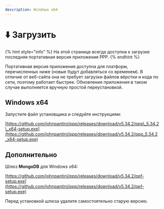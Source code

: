 ```yaml
---
description: Windows x64
---
```


# ⬇️ Загрузить

{% hint style="info" %}
На этой странице всегда доступна к загрузке последняя портативная версия приложения PPP.
{% endhint %}

Портативная версия приложения доступна для платформ, перечисленных ниже (новые будут добавляться со временем). В отличие от веб-сайта она не требует загрузки файлов вёрстки и кода по сети, поэтому работает быстрее. Обновление приложения в таком случае выполняется вручную простой переустановкой.

## Windows x64

Запустите файл установщика и следуйте инструкциям:

[https://github.com/johnpantini/ppp/releases/download/v5.34.2/ppp\_5.34.2\_x64-setup.exe](https://github.com/johnpantini/ppp/releases/download/v5.34.2/ppp_5.34.2_x64-setup.exe)

## Дополнительно

Шлюз **MongoDB** для Windows x64:

[https://github.com/johnpantini/ppp/releases/download/v5.34.2/ppf-setup.exe](https://github.com/johnpantini/ppp/releases/download/v5.34.2/ppf-setup.exe)

Перед установкой шлюза удалите самостоятельно старую версию.

